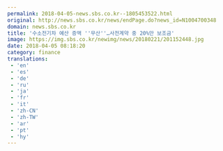 ```yaml
---
permalink: 2018-04-05-news.sbs.co.kr--1805453522.html
original: http://news.sbs.co.kr/news/endPage.do?news_id=N1004700348
domain: news.sbs.co.kr
title: '수소전기차 예산 증액 ''무산''…사전계약 중 20%만 보조금'
image: https://img.sbs.co.kr/newimg/news/20180221/201152448.jpg
date: 2018-04-05 08:18:20
category: finance
translations: 
 - 'en'
 - 'es'
 - 'de'
 - 'ru'
 - 'ja'
 - 'fr'
 - 'it'
 - 'zh-CN'
 - 'zh-TW'
 - 'ar'
 - 'pt'
 - 'hy'
---
```


